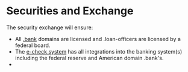 # Securities and Exchange

The security exchange will ensure:

- All [.bank](./bank/) domains are licensed and .loan-officers are licensed by a federal board.
- The [e-check system](./e-check/) has all integrations into the banking system(s) including the federal reserve and American domain .bank's.
-
